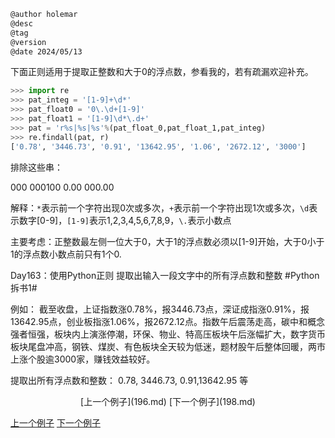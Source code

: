 
```markdown
@author holemar
@desc
@tag
@version 
@date 2024/05/13
```

下面正则适用于提取正整数和大于0的浮点数，参看我的，若有疏漏欢迎补充。

```python
>>> import re
>>> pat_integ = '[1-9]+\d*'
>>> pat_float0 = '0\.\d+[1-9]'
>>> pat_float1 = '[1-9]\d*\.d+'
>>> pat = 'r%s|%s|%s'%(pat_float_0,pat_float_1,pat_integ)
>>> re.findall(pat, r)
['0.78', '3446.73', '0.91', '13642.95', '1.06', '2672.12', '3000']
```

排除这些串：

000
000100
0.00
000.00


解释：`*`表示前一个字符出现0次或多次，`+`表示前一个字符出现1次或多次，`\d`表示数字[0-9]，`[1-9]`表示1,2,3,4,5,6,7,8,9，`\.`表示小数点

主要考虑：正整数最左侧一位大于0，大于1的浮点数必须以[1-9]开始，大于0小于1的浮点数小数点前只有1个0.




Day163：使用Python正则 提取出输入一段文字中的所有浮点数和整数 #Python拆书1# 

例如： 截至收盘，上证指数涨0.78%，报3446.73点，深证成指涨0.91%，报13642.95点，创业板指涨1.06%，报2672.12点。指数午后震荡走高，碳中和概念强者恒强，板块内上演涨停潮，环保、物业、特高压板块午后涨幅扩大，数字货币板块尾盘冲高，钢铁、煤炭、有色板块全天较为低迷，题材股午后整体回暖，两市上涨个股逾3000家，赚钱效益较好。

提取出所有浮点数和整数： 0.78, 3446.73, 0.91,13642.95 等


		     

<center>[上一个例子](196.md)    [下一个例子](198.md)</center>


[上一个例子](196.md)    [下一个例子](198.md)
